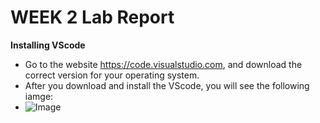 #                                                         WEEK 2 Lab Report

**Installing VScode**
* Go to the website https://code.visualstudio.com, and download the correct version for your operating system.
* After you download and install the VScode, you will see the following iamge:
* ![Image]()
